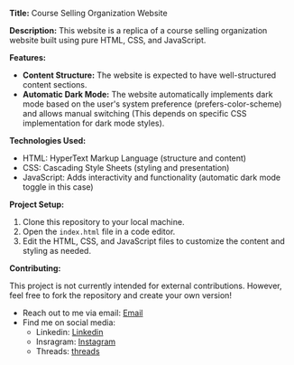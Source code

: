 **Title:** Course Selling Organization Website

**Description:** This website is a replica of a course selling organization website built using pure HTML, CSS, and JavaScript.

**Features:**

<!-- - **Responsive Design:** The website adapts to different screen sizes for optimal viewing on desktop, mobile, and tablet devices (This assumes you have responsive CSS in place). -->

- **Content Structure:** The website is expected to have well-structured content sections.
- **Automatic Dark Mode:** The website automatically implements dark mode based on the user's system preference (prefers-color-scheme) and allows manual switching (This depends on specific CSS implementation for dark mode styles).

**Technologies Used:**

- HTML: HyperText Markup Language (structure and content)
- CSS: Cascading Style Sheets (styling and presentation)
- JavaScript: Adds interactivity and functionality (automatic dark mode toggle in this case)

**Project Setup:**

1. Clone this repository to your local machine.
2. Open the `index.html` file in a code editor.
3. Edit the HTML, CSS, and JavaScript files to customize the content and styling as needed.

**Contributing:**

This project is not currently intended for external contributions. However, feel free to fork the repository and create your own version!

- Reach out to me via email: [Email](noumansharifgul@gmail.com)
- Find me on social media:
  - Linkedin: [Linkedin](https://linkedin.com/in/Nouman-Sharif)
  - Insragram: [Instagram](https://instagram.com/Nouman_sharifgul)
  - Threads: [threads](https://www.threads.net/)
